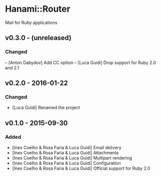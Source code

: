 # Hanami::Router
Mail for Ruby applications

## v0.3.0 - (unreleased)
### Changed
– [Anton Dabydov] Add CC option
– [Luca Guidi] Drop support for Ruby 2.0 and 2.1

## v0.2.0 - 2016-01-22
### Changed
- [Luca Guidi] Renamed the project

## v0.1.0 - 2015-09-30
### Added
- [Ines Coelho & Rosa Faria & Luca Guidi] Email delivery
- [Ines Coelho & Rosa Faria & Luca Guidi] Attachments
- [Ines Coelho & Rosa Faria & Luca Guidi] Multipart rendering
- [Ines Coelho & Rosa Faria & Luca Guidi] Configuration
- [Ines Coelho & Rosa Faria & Luca Guidi] Official support for Ruby 2.0

